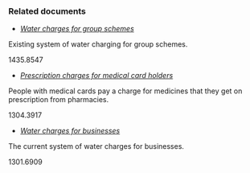 ###  Related documents

  * [ _Water charges for group schemes_ ](/en/housing/water-and-coasts/water-charges-for-group-schemes/)

Existing system of water charging for group schemes.

1435.8547

  * [ _Prescription charges for medical card holders_ ](/en/health/drugs-and-medicines/prescription-charges-for-medical-card-holders/)

People with medical cards pay a charge for medicines that they get on
prescription from pharmacies.

1304.3917

  * [ _Water charges for businesses_ ](/en/housing/water-and-coasts/water-charges-for-businesses/)

The current system of water charges for businesses.

1301.6909
